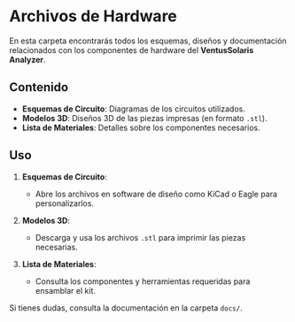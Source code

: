 # Archivos de Hardware

En esta carpeta encontrarás todos los esquemas, diseños y documentación relacionados con los componentes de hardware del **VentusSolaris Analyzer**.

## Contenido

- **Esquemas de Circuito**: Diagramas de los circuitos utilizados.
- **Modelos 3D**: Diseños 3D de las piezas impresas (en formato `.stl`).
- **Lista de Materiales**: Detalles sobre los componentes necesarios.

## Uso

1. **Esquemas de Circuito**:
   - Abre los archivos en software de diseño como KiCad o Eagle para personalizarlos.

2. **Modelos 3D**:
   - Descarga y usa los archivos `.stl` para imprimir las piezas necesarias.

3. **Lista de Materiales**:
   - Consulta los componentes y herramientas requeridas para ensamblar el kit.

Si tienes dudas, consulta la documentación en la carpeta `docs/`.